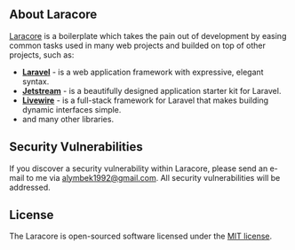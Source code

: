 ## About Laracore

[Laracore](https://github.com/ALYMBEK-KG/laracore) is a boilerplate which takes the pain out of development by easing common tasks used in many web projects and builded on top of other projects, such as:

- **[Laravel](https://laravel.com)** - is a web application framework with expressive, elegant syntax.
- **[Jetstream](https://jetstream.laravel.com)** - is a beautifully designed application starter kit for Laravel.
- **[Livewire](https://laravel-livewire.com/)** - is a full-stack framework for Laravel that makes building dynamic interfaces simple.
- and many other libraries.

## Security Vulnerabilities

If you discover a security vulnerability within Laracore, please send an e-mail to me via [alymbek1992@gmail.com](mailto:alymbek1992@gmail.com). All security vulnerabilities will be addressed.

## License

The Laracore is open-sourced software licensed under the [MIT license](https://opensource.org/licenses/MIT).
